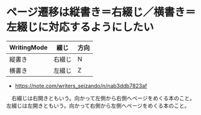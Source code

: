 # ページ遷移は縦書き＝右綴じ／横書き＝左綴じに対応するようにしたい

WritingMode|綴じ|方向
-----------|----|----
縦書き|右綴じ|N
横書き|左綴じ|Z

* https://note.com/writers_seizando/n/nab3ddb7823af

　右綴じは右開きともいう。向かって左側から右側へページをめくる本のこと。左綴じは左開きともいう。向かって右側から左側へページをめくる本のこと。
